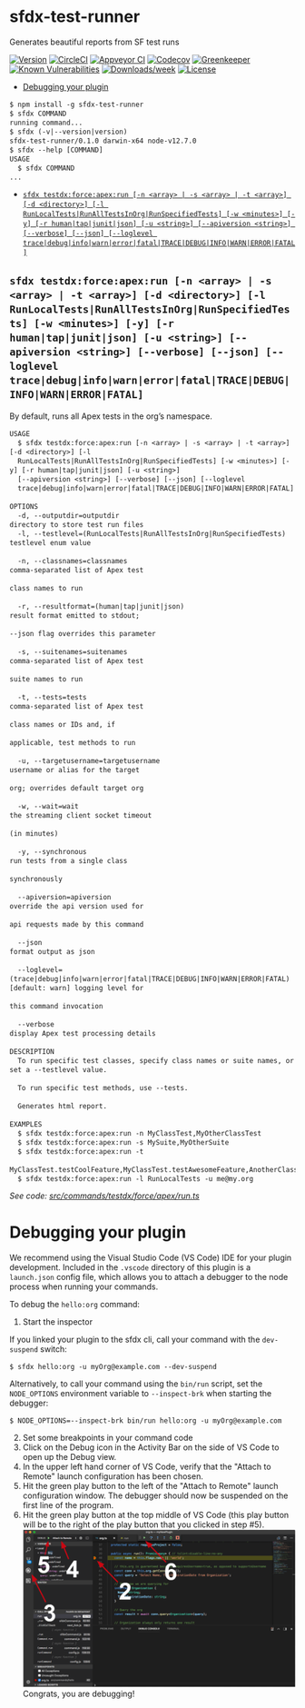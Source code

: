 sfdx-test-runner
================

Generates beautiful reports from SF test runs

[![Version](https://img.shields.io/npm/v/sfdx-test-runner.svg)](https://npmjs.org/package/testdx)
[![CircleCI](https://circleci.com/gh/nchursin/sfdx-test-runner/tree/master.svg?style=shield)](https://circleci.com/gh/nchursin/sfdx-test-runner/tree/master)
[![Appveyor CI](https://ci.appveyor.com/api/projects/status/github/nchursin/sfdx-test-runner?branch=master&svg=true)](https://ci.appveyor.com/project/heroku/sfdx-test-runner/branch/master)
[![Codecov](https://codecov.io/gh/nchursin/sfdx-test-runner/branch/master/graph/badge.svg)](https://codecov.io/gh/nchursin/sfdx-test-runner)
[![Greenkeeper](https://badges.greenkeeper.io/nchursin/sfdx-test-runner.svg)](https://greenkeeper.io/)
[![Known Vulnerabilities](https://snyk.io/test/github/nchursin/sfdx-test-runner/badge.svg)](https://snyk.io/test/github/nchursin/sfdx-test-runner)
[![Downloads/week](https://img.shields.io/npm/dw/sfdx-test-runner.svg)](https://npmjs.org/package/testdx)
[![License](https://img.shields.io/npm/l/sfdx-test-runner.svg)](https://github.com/nchursin/sfdx-test-runner/blob/master/package.json)

<!-- toc -->
* [Debugging your plugin](#debugging-your-plugin)
<!-- tocstop -->
<!-- install -->
<!-- usage -->
```sh-session
$ npm install -g sfdx-test-runner
$ sfdx COMMAND
running command...
$ sfdx (-v|--version|version)
sfdx-test-runner/0.1.0 darwin-x64 node-v12.7.0
$ sfdx --help [COMMAND]
USAGE
  $ sfdx COMMAND
...
```
<!-- usagestop -->
<!-- commands -->
* [`sfdx testdx:force:apex:run [-n <array> | -s <array> | -t <array>] [-d <directory>] [-l RunLocalTests|RunAllTestsInOrg|RunSpecifiedTests] [-w <minutes>] [-y] [-r human|tap|junit|json] [-u <string>] [--apiversion <string>] [--verbose] [--json] [--loglevel trace|debug|info|warn|error|fatal|TRACE|DEBUG|INFO|WARN|ERROR|FATAL]`](#sfdx-testdxforceapexrun--n-array---s-array---t-array--d-directory--l-runlocaltestsrunalltestsinorgrunspecifiedtests--w-minutes--y--r-humantapjunitjson--u-string---apiversion-string---verbose---json---loglevel-tracedebuginfowarnerrorfataltracedebuginfowarnerrorfatal)

## `sfdx testdx:force:apex:run [-n <array> | -s <array> | -t <array>] [-d <directory>] [-l RunLocalTests|RunAllTestsInOrg|RunSpecifiedTests] [-w <minutes>] [-y] [-r human|tap|junit|json] [-u <string>] [--apiversion <string>] [--verbose] [--json] [--loglevel trace|debug|info|warn|error|fatal|TRACE|DEBUG|INFO|WARN|ERROR|FATAL]`

By default, runs all Apex tests in the org’s namespace.

```
USAGE
  $ sfdx testdx:force:apex:run [-n <array> | -s <array> | -t <array>] [-d <directory>] [-l 
  RunLocalTests|RunAllTestsInOrg|RunSpecifiedTests] [-w <minutes>] [-y] [-r human|tap|junit|json] [-u <string>] 
  [--apiversion <string>] [--verbose] [--json] [--loglevel 
  trace|debug|info|warn|error|fatal|TRACE|DEBUG|INFO|WARN|ERROR|FATAL]

OPTIONS
  -d, --outputdir=outputdir                                                         directory to store test run files
  -l, --testlevel=(RunLocalTests|RunAllTestsInOrg|RunSpecifiedTests)                testlevel enum value

  -n, --classnames=classnames                                                       comma-separated list of Apex test
                                                                                    class names to run

  -r, --resultformat=(human|tap|junit|json)                                         result format emitted to stdout;
                                                                                    --json flag overrides this parameter

  -s, --suitenames=suitenames                                                       comma-separated list of Apex test
                                                                                    suite names to run

  -t, --tests=tests                                                                 comma-separated list of Apex test
                                                                                    class names or IDs and, if
                                                                                    applicable, test methods to run

  -u, --targetusername=targetusername                                               username or alias for the target
                                                                                    org; overrides default target org

  -w, --wait=wait                                                                   the streaming client socket timeout
                                                                                    (in minutes)

  -y, --synchronous                                                                 run tests from a single class
                                                                                    synchronously

  --apiversion=apiversion                                                           override the api version used for
                                                                                    api requests made by this command

  --json                                                                            format output as json

  --loglevel=(trace|debug|info|warn|error|fatal|TRACE|DEBUG|INFO|WARN|ERROR|FATAL)  [default: warn] logging level for
                                                                                    this command invocation

  --verbose                                                                         display Apex test processing details

DESCRIPTION
  To run specific test classes, specify class names or suite names, or set a --testlevel value.

  To run specific test methods, use --tests.

  Generates html report.

EXAMPLES
  $ sfdx testdx:force:apex:run -n MyClassTest,MyOtherClassTest
  $ sfdx testdx:force:apex:run -s MySuite,MyOtherSuite
  $ sfdx testdx:force:apex:run -t 
  MyClassTest.testCoolFeature,MyClassTest.testAwesomeFeature,AnotherClassTest,namespace.TheirClassTest.testThis
  $ sfdx testdx:force:apex:run -l RunLocalTests -u me@my.org
```

_See code: [src/commands/testdx/force/apex/run.ts](https://github.com/nchursin/sfdx-test-runner/blob/v0.1.0/src/commands/testdx/force/apex/run.ts)_
<!-- commandsstop -->
<!-- debugging-your-plugin -->
# Debugging your plugin
We recommend using the Visual Studio Code (VS Code) IDE for your plugin development. Included in the `.vscode` directory of this plugin is a `launch.json` config file, which allows you to attach a debugger to the node process when running your commands.

To debug the `hello:org` command: 
1. Start the inspector
  
If you linked your plugin to the sfdx cli, call your command with the `dev-suspend` switch: 
```sh-session
$ sfdx hello:org -u myOrg@example.com --dev-suspend
```
  
Alternatively, to call your command using the `bin/run` script, set the `NODE_OPTIONS` environment variable to `--inspect-brk` when starting the debugger:
```sh-session
$ NODE_OPTIONS=--inspect-brk bin/run hello:org -u myOrg@example.com
```

2. Set some breakpoints in your command code
3. Click on the Debug icon in the Activity Bar on the side of VS Code to open up the Debug view.
4. In the upper left hand corner of VS Code, verify that the "Attach to Remote" launch configuration has been chosen.
5. Hit the green play button to the left of the "Attach to Remote" launch configuration window. The debugger should now be suspended on the first line of the program. 
6. Hit the green play button at the top middle of VS Code (this play button will be to the right of the play button that you clicked in step #5).
<br><img src=".images/vscodeScreenshot.png" width="480" height="278"><br>
Congrats, you are debugging!
